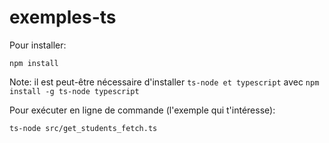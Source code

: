 # exemples-ts

Pour installer:

    npm install

Note: il est peut-être nécessaire d'installer `ts-node et typescript` avec `npm install -g ts-node typescript`
    
Pour exécuter en ligne de commande (l'exemple qui t'intéresse):

    ts-node src/get_students_fetch.ts
    
